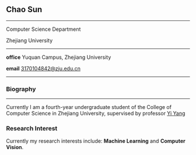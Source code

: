 ## Chao Sun

***

Computer Science Department

Zhejiang University

***

**office**  Yuquan Campus, Zhejiang University

**email**  3170104842@zju.edu.cn 

***

### Biography

***

Currently I am a fourth-year undergraduate student of the College of Computer Science in Zhejiang University, supervised  by professor [Yi Yang](https://person.zju.edu.cn/yiyang)



### Research Interest

Currently my research interests include:  **Machine Learning** and **Computer Vision**.


